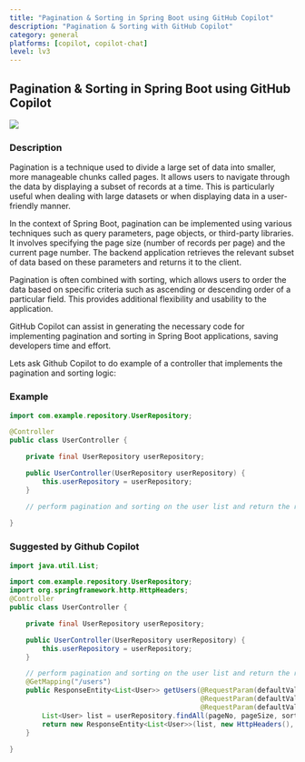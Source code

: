 ```yaml
---
title: "Pagination & Sorting in Spring Boot using GitHub Copilot"
description: "Pagination & Sorting with GitHub Copilot"
category: general
platforms: [copilot, copilot-chat]
level: lv3
---
```

 
## Pagination & Sorting in Spring Boot using GitHub Copilot
[<img src="https://img.shields.io/badge/Lv3-Mature_Best_Practice-brightgreen">](https://github.com/orgs/AI-Native-Development/projects/1/)
 
### Description
Pagination is a technique used to divide a large set of data into smaller, more manageable chunks called pages. It allows users to navigate through the data by displaying a subset of records at a time. This is particularly useful when dealing with large datasets or when displaying data in a user-friendly manner.

In the context of Spring Boot, pagination can be implemented using various techniques such as query parameters, page objects, or third-party libraries. It involves specifying the page size (number of records per page) and the current page number. The backend application retrieves the relevant subset of data based on these parameters and returns it to the client.

Pagination is often combined with sorting, which allows users to order the data based on specific criteria such as ascending or descending order of a particular field. This provides additional flexibility and usability to the application.

GitHub Copilot can assist in generating the necessary code for implementing pagination and sorting in Spring Boot applications, saving developers time and effort.

Lets ask Github Copilot to do example of a controller that implements the pagination and sorting logic:

### Example
```java
import com.example.repository.UserRepository;

@Controller
public class UserController {

    private final UserRepository userRepository;

    public UserController(UserRepository userRepository) {
        this.userRepository = userRepository;
    }

    // perform pagination and sorting on the user list and return the result 
    
}
```

### Suggested by Github Copilot
```java
import java.util.List;

import com.example.repository.UserRepository;
import org.springframework.http.HttpHeaders;
@Controller
public class UserController {

    private final UserRepository userRepository;

    public UserController(UserRepository userRepository) {
        this.userRepository = userRepository;
    }

    // perform pagination and sorting on the user list and return the result 
    @GetMapping("/users")
    public ResponseEntity<List<User>> getUsers(@RequestParam(defaultValue = "0") Integer pageNo,
                                               @RequestParam(defaultValue = "10") Integer pageSize,
                                               @RequestParam(defaultValue = "id") String sortBy) {
        List<User> list = userRepository.findAll(pageNo, pageSize, sortBy);
        return new ResponseEntity<List<User>>(list, new HttpHeaders(), HttpStatus.OK);
    }
    
}
```
